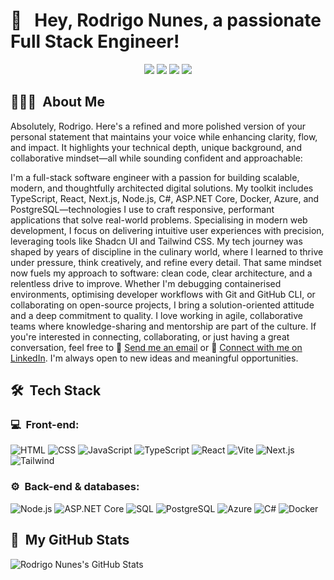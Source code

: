 <h1>👋 &nbsp; Hey, Rodrigo Nunes, a passionate Full Stack Engineer!</h1>
<p align="center">
<a href="https://www.linkedin.com/in/rodrigo-fraga-nunes-82418675/"><img src="https://img.shields.io/badge/-My%20LinkedIn-0077B5?style=flat-square&logo=linkedin&logoColor=white"/></a>
<a href="https://x.com/RodrigoDeFraga1/"><img src="https://img.shields.io/badge/-My%20X%20Profile-000000?style=flat-square&logo=X&logoColor=white"/></a>
<a href="https://d-dev-folio.vercel.app"><img src="https://img.shields.io/badge/My%20portfolio%20website-8A2BE2"/></a>
<a href="https://mail.google.com/mail/?view=cm&fs=1&to=rdefraganunes@gmail.com"><img src="https://img.shields.io/badge/-Send%20Me%20a%20Message-D14836?style=flat-square&logo=Gmail&logoColor=white"/></a>

</p>

<h2> 👨🏻‍💻 &nbsp;About Me </h2>

Absolutely, Rodrigo. Here's a refined and more polished version of your personal statement that maintains your voice while enhancing clarity, flow, and impact. It highlights your technical depth, unique background, and collaborative mindset—all while sounding confident and approachable:

I'm a full-stack software engineer with a passion for building scalable, modern, and thoughtfully architected digital solutions. My toolkit includes TypeScript, React, Next.js, Node.js, C#, ASP.NET Core, Docker, Azure, and PostgreSQL—technologies I use to craft responsive, performant applications that solve real-world problems.
Specialising in modern web development, I focus on delivering intuitive user experiences with precision, leveraging tools like Shadcn UI and Tailwind CSS. My tech journey was shaped by years of discipline in the culinary world, where I learned to thrive under pressure, think creatively, and refine every detail. That same mindset now fuels my approach to software: clean code, clear architecture, and a relentless drive to improve.
Whether I'm debugging containerised environments, optimising developer workflows with Git and GitHub CLI, or collaborating on open-source projects, I bring a solution-oriented attitude and a deep commitment to quality. I love working in agile, collaborative teams where knowledge-sharing and mentorship are part of the culture.
If you're interested in connecting, collaborating, or just having a great conversation, feel free to
📧 <a href="https://mail.google.com/mail/?view=cm&fs=1&to=rdefraganunes@gmail.com" target="_blank">Send me an email</a>
or
🔗 <a href="https://www.linkedin.com/in/rodrigo-fraga-nunes-82418675/" target="_blank">Connect with me on LinkedIn</a>.
I'm always open to new ideas and meaningful opportunities.


<h2> 🛠 &nbsp;Tech Stack</h2>
<h3>💻 &nbsp;Front-end:</h3>

![HTML](https://img.shields.io/badge/-HTML-333333?style=flat&logo=HTML5)
![CSS](https://img.shields.io/badge/-CSS-333333?style=flat&logo=CSS3&logoColor=1572B6)
![JavaScript](https://img.shields.io/badge/-JavaScript-333333?style=flat&logo=javascript)
![TypeScript](https://img.shields.io/badge/-TypeScript-333333?style=flat&logo=typescript&logoColor=2D79C7)
![React](https://img.shields.io/badge/-React-333333?style=flat&logo=react)
![Vite](https://img.shields.io/badge/-Vite-646CFF?style=flat&logo=vite&logoColor=white)
![Next.js](https://img.shields.io/badge/-Next.js-333333?style=flat&logo=next.js)
![Tailwind](https://img.shields.io/badge/-Tailwind-333333?style=flat&logo=tailwind-css)

<h3>⚙️ &nbsp;Back-end & databases:</h3>

![Node.js](https://img.shields.io/badge/-Node.js-333333?style=flat&logo=node.js)
![ASP.NET Core](https://img.shields.io/badge/-ASP.NET_Core-512BD4?style=flat&logo=dotnet&logoColor=white)
![SQL](https://img.shields.io/badge/-SQL-003B57?style=flat&logo=sqlite&logoColor=white)
![PostgreSQL](https://img.shields.io/badge/-PostgreSQL-333333?style=flat&logo=postgresql)
![Azure](https://img.shields.io/badge/-Azure-0078D4?style=flat&logo=microsoft-azure&logoColor=white)
![C#](https://img.shields.io/badge/-C%23-239120?style=flat&logo=c-sharp&logoColor=white)
![Docker](https://img.shields.io/badge/-Docker-333333?style=flat&logo=docker)


<h2>🚀 &nbsp;My GitHub Stats</h2>

![Rodrigo Nunes's GitHub Stats](https://github-readme-stats.vercel.app/api?username=RodrigoNunes2004&show_icons=true&theme=dracula)
